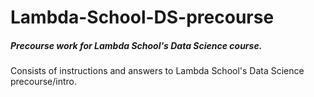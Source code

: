 # Lambda-School-DS-precourse
<h5>Precourse work for Lambda School's Data Science course.</h5>
<p>Consists of instructions and answers to Lambda School's Data Science precourse/intro.</p>
